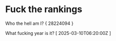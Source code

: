 # Fuck the rankings

Who the hell am I?
{ 28224094 }

What fucking year is it?
[ 2025-03-10T06:20:00Z ]
